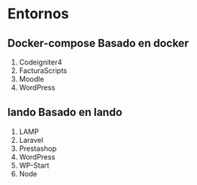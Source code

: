 # Entornos

## **Docker-compose** Basado en docker
  1. Codeigniter4
  2. FacturaScripts
  3. Moodle
  4. WordPress
  
## **lando** Basado en lando
  1. LAMP
  2. Laravel
  3. Prestashop
  4. WordPress
  5. WP-Start
  6. Node
